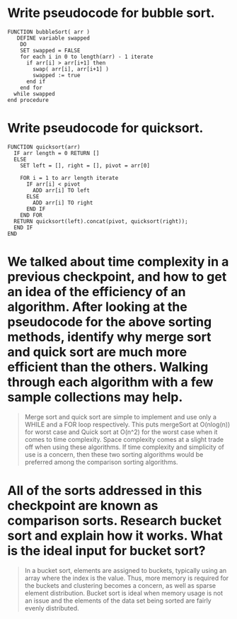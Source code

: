 # Write pseudocode for bubble sort.
```
FUNCTION bubbleSort( arr )
   DEFINE variable swapped
    DO
    SET swapped = FALSE
    for each i in 0 to length(arr) - 1 iterate
      if arr[i] > arr[i+1] then
        swap( arr[i], arr[i+1] )
        swapped := true
      end if
    end for
  while swapped
end procedure
```

# Write pseudocode for quicksort.

```
FUNCTION quicksort(arr)
  IF arr length = 0 RETURN []
  ELSE 
    SET left = [], right = [], pivot = arr[0]

    FOR i = 1 to arr length iterate
      IF arr[i] < pivot
        ADD arr[i] TO left
      ELSE
        ADD arr[i] TO right
      END IF
    END FOR
  RETURN quicksort(left).concat(pivot, quicksort(right));
  END IF
END 
```


# We talked about time complexity in a previous checkpoint, and how to get an idea of the efficiency of an algorithm. After looking at the pseudocode for the above sorting methods, identify why merge sort and quick sort are much more efficient than the others. Walking through each algorithm with a few sample collections may help.
> Merge sort and quick sort are simple to implement and use only a WHILE and a FOR loop respectively. This puts mergeSort at O(nlog(n)) for worst case and Quick sort at O(n^2) for the worst case when it comes to time complexity. Space complexity comes at a slight trade off when using these algorithms. If time complexity and simplicity of use is a concern, then these two sorting algorithms would be preferred among the comparison sorting algorithms.



# All of the sorts addressed in this checkpoint are known as comparison sorts. Research bucket sort and explain how it works. What is the ideal input for bucket sort?
> In a bucket sort, elements are assigned to buckets, typically using an array where the index is the value. Thus, more memory is required for the buckets and clustering becomes a concern, as well as sparse element distribution. Bucket sort is ideal when memory usage is not an issue and the elements of the data set being sorted are fairly evenly distributed. 


